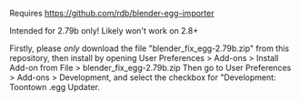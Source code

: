 Requires https://github.com/rdb/blender-egg-importer

Intended for 2.79b only! Likely won't work on 2.8+

Firstly, please *only* download the file "blender_fix_egg-2.79b.zip" from this repository,
then install by opening User Preferences > Add-ons >  Install Add-on from File > blender_fix_egg-2.79b.zip
Then go to User Preferences > Add-ons > Development, and select the checkbox for "Development: Toontown .egg Updater.
